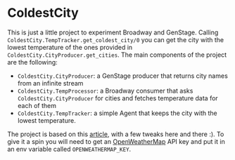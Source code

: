 # ColdestCity
This is just a little project to experiment Broadway and GenStage.
Calling `ColdestCity.TempTracker.get_coldest_city/0` you can get the city with the lowest temperature of the ones provided in `ColdestCity.CityProducer.get_cities`.
The main components of the project are the following:
* `ColdestCity.CityProducer`: a GenStage producer that returns city names from an infinite stream
* `ColdestCity.TempProcessor`: a Broadway consumer that asks `ColdestCity.CityProducer` for cities and fetches temperature data for each of them
* `ColdestCity.TempTracker`: a simple Agent that keeps the city with the lowest temperature.

The project is based on this [article](https://akoutmos.com/post/using-broadway/), with a few tweaks here and there :).
To give it a spin you will need to get an [OpenWeatherMap](https://openweathermap.org/) API key and put it in an env variable called `OPENWEATHERMAP_KEY`.

